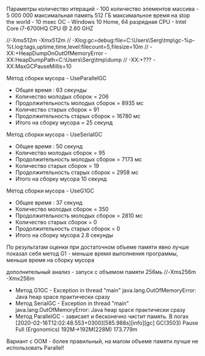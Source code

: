 Параметры
    количество итераций  - 100
    количество элементов массива - 5 000 000
    максимальная память 512 ГБ
    максимальное время на stop the world - 10 msec
    ОС - Windows 10 Home, 64 разрядная
    CPU - Intel Core i7-6700HQ CPU @ 2.60 GHZ
    
//-Xms512m -Xmx512m
// -Xlog:gc=debug:file=C:\Users\Serg\tmp\gc-%p-%t.log:tags,uptime,time,level:filecount=5,filesize=10m
// -XX:+HeapDumpOnOutOfMemoryError -XX:HeapDumpPath=C:\Users\Serg\tmp\dump
// -XX:+???  -XX:MaxGCPauseMillis=10


Метод сборки мусора - UseParallelGC
- Общее время : 63 секунды
- Количество молодых сборок = 206
- Продолжительность молодых сборок = 8935 мс
- Количество старых сборок  = 91
- Продолжительность старых сборок = 16780 мс
- Итого на сборку мусора = 25 секунд


Метод сборки мусора - UseSerialGC
- Общее время : 50 секунд
- Количество молодых сборок = 95
- Продолжительность молодых сборок = 7173 мс
- Количество старых сборок = 19
- Продолжительность старых сборок = 2958 мс
- Итого на сборку мусора 10 секунд

Метод сборки мусора - UseG1GC
- Общее время : 37 секунд
- Количество молодых сборок = 350
- Продолжительность молодых сборок = 2810 мс
- Количество старых сборок = 0
- Продолжительность старых сборок = 0
- Итого на сборку мусора  2.8 cекунды

По результатам оценки при достаточном объеме памяти явно лучше показал себя метод G1 - меньше время выполнения программы, меньше время на сборку мусора


дополнительный анализ - запуск с объемом памяти 256мь
//-Xms256m -Xmx256m

- Метод G1GC - Exception in thread "main" java.lang.OutOfMemoryError: Java heap space практически сразу
- Метод SerialGC - Exception in thread "main" java.lang.OutOfMemoryError: Java heap space практически сразу
- Метод ParallelGC - зависает и бесконечно чистит память. В логах [2020-02-16T12:02:48.553+0300][585.988s][info][gc] GC(3503) Pause Full (Ergonomics) 192M->192M(228M) 173.779m

Вариант с OOM - более правильный, на малом объеме памяти лучше не использовать Parallel!

